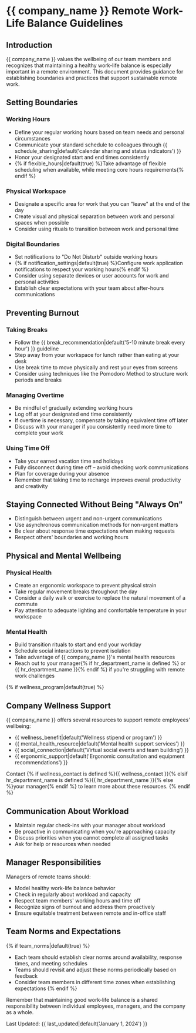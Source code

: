 # {{ company_name }} Remote Work-Life Balance Guidelines

## Introduction

{{ company_name }} values the wellbeing of our team members and recognizes that maintaining a healthy work-life balance is especially important in a remote environment. This document provides guidance for establishing boundaries and practices that support sustainable remote work.

## Setting Boundaries

### Working Hours

* Define your regular working hours based on team needs and personal circumstances
* Communicate your standard schedule to colleagues through {{ schedule_sharing|default('calendar sharing and status indicators') }}
* Honor your designated start and end times consistently
* {% if flexible_hours|default(true) %}Take advantage of flexible scheduling when available, while meeting core hours requirements{% endif %}

### Physical Workspace

* Designate a specific area for work that you can "leave" at the end of the day
* Create visual and physical separation between work and personal spaces when possible
* Consider using rituals to transition between work and personal time

### Digital Boundaries

* Set notifications to "Do Not Disturb" outside working hours
* {% if notification_settings|default(true) %}Configure work application notifications to respect your working hours{% endif %}
* Consider using separate devices or user accounts for work and personal activities
* Establish clear expectations with your team about after-hours communications

## Preventing Burnout

### Taking Breaks

* Follow the {{ break_recommendation|default('5-10 minute break every hour') }} guideline
* Step away from your workspace for lunch rather than eating at your desk
* Use break time to move physically and rest your eyes from screens
* Consider using techniques like the Pomodoro Method to structure work periods and breaks

### Managing Overtime

* Be mindful of gradually extending working hours
* Log off at your designated end time consistently
* If overtime is necessary, compensate by taking equivalent time off later
* Discuss with your manager if you consistently need more time to complete your work

### Using Time Off

* Take your earned vacation time and holidays
* Fully disconnect during time off – avoid checking work communications
* Plan for coverage during your absence
* Remember that taking time to recharge improves overall productivity and creativity

## Staying Connected Without Being "Always On"

* Distinguish between urgent and non-urgent communications
* Use asynchronous communication methods for non-urgent matters
* Be clear about response time expectations when making requests
* Respect others' boundaries and working hours

## Physical and Mental Wellbeing

### Physical Health

* Create an ergonomic workspace to prevent physical strain
* Take regular movement breaks throughout the day
* Consider a daily walk or exercise to replace the natural movement of a commute
* Pay attention to adequate lighting and comfortable temperature in your workspace

### Mental Health

* Build transition rituals to start and end your workday
* Schedule social interactions to prevent isolation
* Take advantage of {{ company_name }}'s mental health resources
* Reach out to your manager{% if hr_department_name is defined %} or {{ hr_department_name }}{% endif %} if you're struggling with remote work challenges

{% if wellness_program|default(true) %}
## Company Wellness Support

{{ company_name }} offers several resources to support remote employees' wellbeing:

* {{ wellness_benefit|default('Wellness stipend or program') }}
* {{ mental_health_resource|default('Mental health support services') }}
* {{ social_connection|default('Virtual social events and team building') }}
* {{ ergonomic_support|default('Ergonomic consultation and equipment recommendations') }}

Contact {% if wellness_contact is defined %}{{ wellness_contact }}{% elsif hr_department_name is defined %}{{ hr_department_name }}{% else %}your manager{% endif %} to learn more about these resources.
{% endif %}

## Communication About Workload

* Maintain regular check-ins with your manager about workload
* Be proactive in communicating when you're approaching capacity
* Discuss priorities when you cannot complete all assigned tasks
* Ask for help or resources when needed

## Manager Responsibilities

Managers of remote teams should:

* Model healthy work-life balance behavior
* Check in regularly about workload and capacity
* Respect team members' working hours and time off
* Recognize signs of burnout and address them proactively
* Ensure equitable treatment between remote and in-office staff

## Team Norms and Expectations

{% if team_norms|default(true) %}
* Each team should establish clear norms around availability, response times, and meeting schedules
* Teams should revisit and adjust these norms periodically based on feedback
* Consider team members in different time zones when establishing expectations
{% endif %}

Remember that maintaining good work-life balance is a shared responsibility between individual employees, managers, and the company as a whole.

Last Updated: {{ last_updated|default('January 1, 2024') }}
